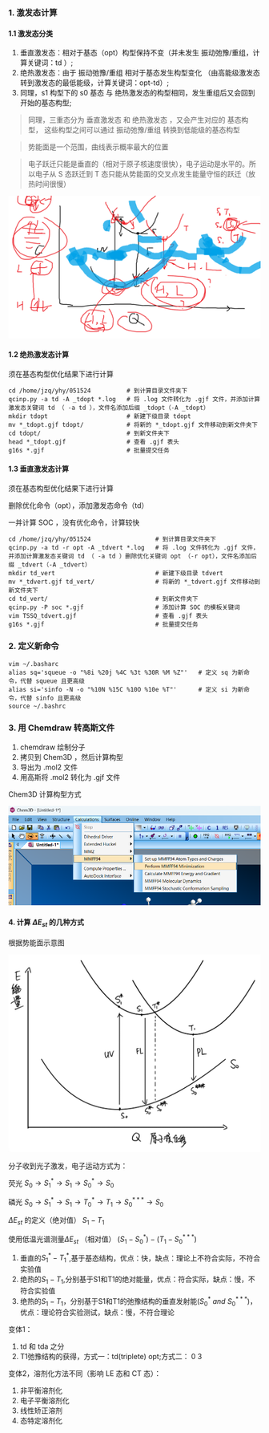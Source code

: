 ### 1. 激发态计算 
#### 1.1 激发态分类

1. 垂直激发态：相对于基态（opt）构型保持不变（并未发生 振动弛豫/重组，计算关键词：td ）;
2. 绝热激发态：由于 振动弛豫/重组 相对于基态发生构型变化 （由高能级激发态转到激发态的最低能级，计算关键词：opt-td）;
3. 同理，s1 构型下的 s0 基态 与 绝热激发态的构型相同，发生重组后又会回到开始的基态构型;
> 同理，三重态分为 垂直激发态 和 绝热激发态 ，又会产生对应的 基态构型，
> 这些构型之间可以通过 振动弛豫/重组 转换到低能级的基态构型 

> 势能面是一个范围，曲线表示概率最大的位置

> 电子跃迁只能是垂直的（相对于原子核速度很快），电子运动是水平的。所以电子从 S 态跃迁到 T 态只能从势能面的交叉点发生能量守恒的跃迁（放热时间很慢）

![输入图片说明](img/%E5%8A%BF%E8%83%BD%E9%9D%A2.png)

#### 1.2 绝热激发态计算

须在基态构型优化结果下进行计算

```
cd /home/jzq/yhy/051524          # 到计算目录文件夹下
qcinp.py -a td -A _tdopt *.log   # 将 .log 文件转化为 .gjf 文件，并添加计算激发态关键词 td （ -a td ），文件名添加后缀 _tdopt（-A _tdopt）
mkdir tdopt                      # 新建下级目录 tdopt
mv *_tdopt.gjf tdopt/            # 将新的 *_tdopt.gjf 文件移动到新文件夹下
cd tdopt/                        # 到新文件夹下
head *_tdopt.gjf                 # 查看 .gjf 表头
g16s *.gjf                       # 批量提交任务
```
#### 1.3 垂直激发态计算

须在基态构型优化结果下进行计算

删除优化命令（opt），添加激发态命令（td）

一并计算 SOC ，没有优化命令，计算较快

```
cd /home/jzq/yhy/051524                  # 到计算目录文件夹下
qcinp.py -a td -r opt -A _tdvert *.log   # 将 .log 文件转化为 .gjf 文件，并添加计算激发态关键词 td （ -a td ）删除优化关键词 opt （-r opt），文件名添加后缀 _tdvert（-A _tdvert）
mkdir td_vert                            # 新建下级目录 tdvert
mv *_tdvert.gjf td_vert/                 # 将新的 *_tdvert.gjf 文件移动到新文件夹下
cd td_vert/                              # 到新文件夹下         
qcinp.py -P soc *.gjf                    # 添加计算 SOC 的模板关键词
vim TSSQ_tdvert.gjf                      # 查看 .gjf 表头
g16s *.gjf                               # 批量提交任务
```

### 2. 定义新命令

```
vim ~/.basharc
alias sq='squeue -o "%8i %20j %4C %3t %30R %M %Z"'   # 定义 sq 为新命令，代替 squeue 且更高级
alias si='sinfo -N -o "%10N %15C %10O %10e %T"'      # 定义 si 为新命令，代替 sinfo 且更高级
source ~/.bashrc
```
### 3. 用 Chemdraw 转高斯文件

1. chemdraw 绘制分子
2. 拷贝到 Chem3D ，然后计算构型
3. 导出为 .mol2 文件
4. 用高斯将 .mol2 转化为 .gjf 文件

Chem3D 计算构型方式

![输入图片说明](img/123.png)

#### 4. 计算 $ΔE_{st}$ 的几种方式

根据势能面示意图

![输入图片说明](img/1233333333.jpg)

分子收到光子激发，电子运动方式为：

荧光 $S_0 \to S_1^* \to S_1 \to S_0^* \to S_0$

磷光 $S_0 \to S_1^* \to S_1 \to T_0^* \to T_1 \to S_0^{***} \to S_0$

$ΔE_{st}$ 的定义（绝对值）  $S_1- T_1$

使用低温光谱测量$ΔE_{st}$ （相对值） $(S_1-S_0^*)-(T_1-S_0^{***})$

1. 垂直的$S_1^*-T_1^*$,基于基态结构，优点：快，缺点：理论上不符合实际，不符合实验值
2. 绝热的$S_1-T_1$,分别基于S1和T1的绝对能量，优点：符合实际，缺点：慢，不符合实验值
3. 绝热的$S_1-T_1$，分别基于S1和T1的弛豫结构的垂直发射能($S_0^*\ and\ S_0^{***}$)，优点：理论符合实验测试，缺点：慢，不符合理论

变体1：
1. td 和 tda 之分
2. T1弛豫结构的获得，方式一：td(triplete) opt;方式二： 0 3

变体2，溶剂化方法不同（影响 LE 态和 CT 态）：
1. 非平衡溶剂化
2. 电子平衡溶剂化
3. 线性矫正溶剂
4. 态特定溶剂化









